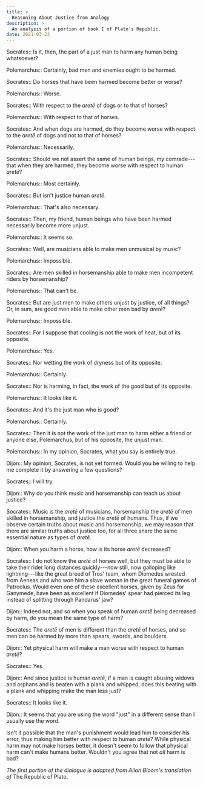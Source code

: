 ```yaml
---
title: >
  Reasoning About Justice from Analogy
description: >
  An analysis of a portion of book I of Plato's Republic.
date: 2021-03-23
---
```


Socrates:: Is it, then, the part of a just man to harm any human being whatsoever?

Polemarchus:: Certainly, bad men and enemies ought to be harmed.

Socrates:: Do horses that have been harmed become better or worse?

Polemarchus:: Worse.

Socrates:: With respect to the _aretē_ of dogs or to that of horses?

Polemarchus:: With respect to that of horses.

Socrates:: And when dogs are harmed, do they become worse with respect to the _aretē_ of dogs and not to that of horses?

Polemarchus:: Necessarily.

Socrates:: Should we not assert the same of human beings, my comrade---that when they are harmed, they become worse with respect to human _aretē_?

Polemarchus:: Most certainly.

Socrates:: But isn't justice human _aretē_.

Polemarchus:: That's also necessary.

Socrates:: Then, my friend, human beings who have been harmed necessarily become more unjust.

Polemarchus:: It seems so.

Socrates:: Well, are musicians able to make men unmusical by music?

Polemarchus:: Impossible.

Socrates:: Are men skilled in horsemanship able to make men incompetent riders by horsemanship?

Polemarchus:: That can't be.

Socrates:: But are just men to make others unjust by justice, of all things? Or, in sum, are good men able to make other men bad by _aretē_?

Polemarchus:: Impossible.

Socrates:: For I suppose that cooling is not the work of heat, but of its opposite.

Polemarchus:: Yes.

Socrates:: Nor wetting the work of dryness but of its opposite.

Polemarchus:: Certainly.

Socrates:: Nor is harming, in fact, the work of the good but of its opposite.

Polemarchus:: It looks like it.

Socrates:: And it's the just man who is good?

Polemarchus:: Certainly.

Socrates:: Then it is not the work of the just man to harm either a friend or anyone else, Polemarchus, but of his opposite, the unjust man.

Polemarchus:: In my opinion, Socrates, what you say is entirely true.

Dijon:: My opinion, Socrates, is not yet formed. Would you be willing to help me complete it by answering a few questions?

Socrates:: I will try.

Dijon:: Why do you think music and horsemanship can teach us about justice?

Socrates:: Music is the _aretē_ of musicians, horsemanship the _aretē_ of men skilled in horsemanship, and justice the _aretē_ of humans. Thus, if we observe certain truths about music and horsemanship, we may reason that there are similar truths about justice too, for all three share the same essential nature as types of _aretē_.

Dijon:: When you harm a horse, how is its horse _aretē_ decreased?

Socrates:: I do not know the _aretē_ of horses well, but they must be able to take their rider long distances quickly---now still, now galloping like lightning---like the great breed of Tros' team, whom Diomedes wrested from Aeneas and who won him a slave woman in the great funeral games of Patroclus. Would even one of these excellent horses, given by Zeus for Ganymede, have been as excellent if Diomedes' spear had pierced its leg instead of splitting through Pandarus' jaw?

Dijon:: Indeed not, and so when you speak of human _aretē_ being decreased by harm, do you mean the same type of harm?

Socrates:: The _aretē_ of men is different than the _aretē_ of horses, and so men can be harmed by more than spears, swords, and boulders.

Dijon:: Yet physical harm will make a man worse with respect to human _aretē_?

Socrates:: Yes.

Dijon:: And since justice is human _aretē_, if a man is caught abusing widows and orphans and is beaten with a plank and whipped, does this beating with a plank and whipping make the man less just?

Socrates:: It looks like it.

Dijon:: It seems that you are using the word "just" in a different sense than I usually use the word.

Isn't it possible that the man's punishment would lead him to consider his error, thus making him better with respect to human _aretē_? While physical harm may not make horses better, it doesn't seem to follow that physical harm can't make humans better. Wouldn't you agree that not _all_ harm is bad?

*The first portion of the dialogue is adapted from Allan Bloom's translation of* The Republic of Plato.
